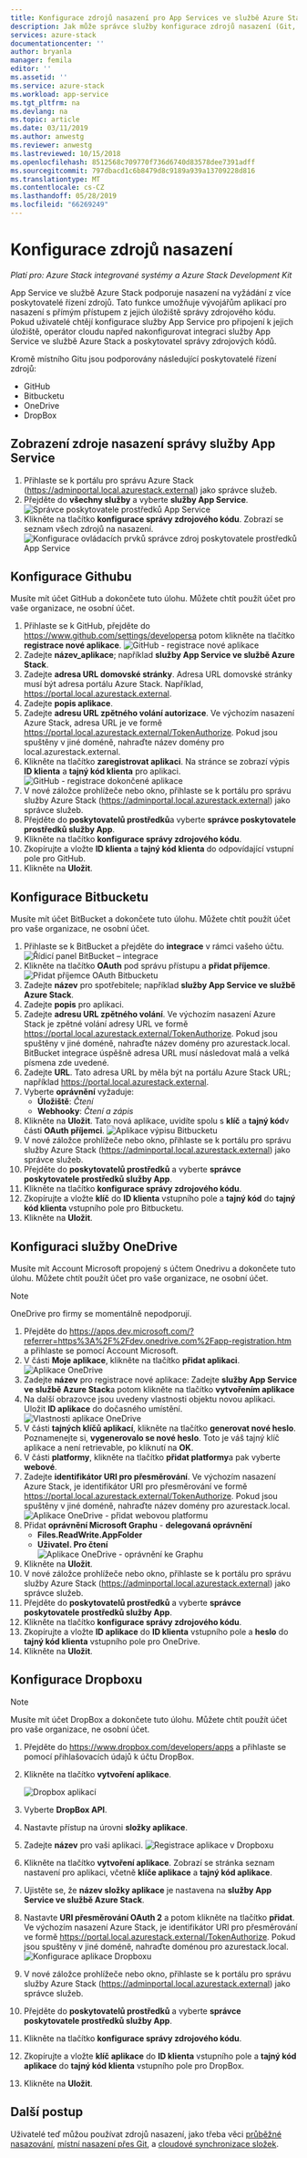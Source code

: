```yaml
---
title: Konfigurace zdrojů nasazení pro App Services ve službě Azure Stack | Dokumentace Microsoftu
description: Jak může správce služby konfigurace zdrojů nasazení (Git, GitHub, BitBucket, DropBox a Onedrivu) pro službu App Services ve službě Azure Stack
services: azure-stack
documentationcenter: ''
author: bryanla
manager: femila
editor: ''
ms.assetid: ''
ms.service: azure-stack
ms.workload: app-service
ms.tgt_pltfrm: na
ms.devlang: na
ms.topic: article
ms.date: 03/11/2019
ms.author: anwestg
ms.reviewer: anwestg
ms.lastreviewed: 10/15/2018
ms.openlocfilehash: 8512568c709770f736d6740d83578dee7391adff
ms.sourcegitcommit: 797dbacd1c6b8479d8c9189a939a13709228d816
ms.translationtype: MT
ms.contentlocale: cs-CZ
ms.lasthandoff: 05/28/2019
ms.locfileid: "66269249"
---
```

# <a name="configure-deployment-sources"></a>Konfigurace zdrojů nasazení

*Platí pro: Azure Stack integrované systémy a Azure Stack Development Kit*

App Service ve službě Azure Stack podporuje nasazení na vyžádání z více poskytovatelé řízení zdrojů. Tato funkce umožňuje vývojářům aplikací pro nasazení s přímým přístupem z jejich úložiště správy zdrojového kódu. Pokud uživatelé chtějí konfigurace služby App Service pro připojení k jejich úložiště, operátor cloudu napřed nakonfigurovat integraci služby App Service ve službě Azure Stack a poskytovatel správy zdrojových kódů.  

Kromě místního Gitu jsou podporovány následující poskytovatelé řízení zdrojů:

* GitHub
* Bitbucketu
* OneDrive
* DropBox

## <a name="view-deployment-sources-in-app-service-administration"></a>Zobrazení zdroje nasazení správy služby App Service

1. Přihlaste se k portálu pro správu Azure Stack (https://adminportal.local.azurestack.external) jako správce služeb.
2. Přejděte do **všechny služby** a vyberte **služby App Service**.
    ![Správce poskytovatele prostředků App Service][1]
3. Klikněte na tlačítko **konfigurace správy zdrojového kódu**. Zobrazí se seznam všech zdrojů na nasazení.
    ![Konfigurace ovládacích prvků správce zdroj poskytovatele prostředků App Service][2]

## <a name="configure-github"></a>Konfigurace Githubu

Musíte mít účet GitHub a dokončete tuto úlohu. Můžete chtít použít účet pro vaše organizace, ne osobní účet.

1. Přihlaste se k GitHub, přejděte do https://www.github.com/settings/developersa potom klikněte na tlačítko **registrace nové aplikace**.
    ![GitHub - registrace nové aplikace][3]
2. Zadejte **název_aplikace**; například **služby App Service ve službě Azure Stack**.
3. Zadejte **adresa URL domovské stránky**. Adresa URL domovské stránky musí být adresa portálu Azure Stack. Například, https://portal.local.azurestack.external.
4. Zadejte **popis aplikace**.
5. Zadejte **adresu URL zpětného volání autorizace**. Ve výchozím nasazení Azure Stack, adresa URL je ve formě https://portal.local.azurestack.external/TokenAuthorize. Pokud jsou spuštěny v jiné doméně, nahraďte název domény pro local.azurestack.external.
6. Klikněte na tlačítko **zaregistrovat aplikaci**. Na stránce se zobrazí výpis **ID klienta** a **tajný kód klienta** pro aplikaci.
    ![GitHub - registrace dokončené aplikace][5]
7.  V nové záložce prohlížeče nebo okno, přihlaste se k portálu pro správu služby Azure Stack (https://adminportal.local.azurestack.external) jako správce služeb.
8.  Přejděte do **poskytovatelů prostředků**a vyberte **správce poskytovatele prostředků služby App**.
9. Klikněte na tlačítko **konfigurace správy zdrojového kódu**.
10. Zkopírujte a vložte **ID klienta** a **tajný kód klienta** do odpovídající vstupní pole pro GitHub.
11. Klikněte na **Uložit**.

## <a name="configure-bitbucket"></a>Konfigurace Bitbucketu

Musíte mít účet BitBucket a dokončete tuto úlohu. Můžete chtít použít účet pro vaše organizace, ne osobní účet.

1. Přihlaste se k BitBucket a přejděte do **integrace** v rámci vašeho účtu.
    ![Řídicí panel BitBucket – integrace][7]
2. Klikněte na tlačítko **OAuth** pod správu přístupu a **přidat příjemce**.
    ![Přidat příjemce OAuth Bitbucketu][8]
3. Zadejte **název** pro spotřebitele; například **služby App Service ve službě Azure Stack**.
4. Zadejte **popis** pro aplikaci.
5. Zadejte **adresu URL zpětného volání**. Ve výchozím nasazení Azure Stack je zpětné volání adresy URL ve formě https://portal.local.azurestack.external/TokenAuthorize. Pokud jsou spuštěny v jiné doméně, nahraďte název domény pro azurestack.local. BitBucket integrace úspěšně adresa URL musí následovat malá a velká písmena zde uvedené.
6. Zadejte **URL**. Tato adresa URL by měla být na portálu Azure Stack URL; například https://portal.local.azurestack.external.
7. Vyberte **oprávnění** vyžaduje:
    - **Úložiště**: *Čtení*
    - **Webhooky**: *Čtení a zápis*
8. Klikněte na **Uložit**. Tato nová aplikace, uvidíte spolu s **klíč** a **tajný kód**v části **OAuth příjemci**.
    ![Aplikace výpisu Bitbucketu][9]
9.  V nové záložce prohlížeče nebo okno, přihlaste se k portálu pro správu služby Azure Stack (https://adminportal.local.azurestack.external) jako správce služeb.
10.  Přejděte do **poskytovatelů prostředků** a vyberte **správce poskytovatele prostředků služby App**.
11. Klikněte na tlačítko **konfigurace správy zdrojového kódu**.
12. Zkopírujte a vložte **klíč** do **ID klienta** vstupního pole a **tajný kód** do **tajný kód klienta** vstupního pole pro Bitbucketu.
13. Klikněte na **Uložit**.

## <a name="configure-onedrive"></a>Konfiguraci služby OneDrive

Musíte mít Account Microsoft propojený s účtem Onedrivu a dokončete tuto úlohu.  Můžete chtít použít účet pro vaše organizace, ne osobní účet.

> [!NOTE]
> OneDrive pro firmy se momentálně nepodporují.

1. Přejděte do https://apps.dev.microsoft.com/?referrer=https%3A%2F%2Fdev.onedrive.com%2Fapp-registration.htm a přihlaste se pomocí Account Microsoft.
2. V části **Moje aplikace**, klikněte na tlačítko **přidat aplikaci**.
![Aplikace OneDrive][10]
3. Zadejte **název** pro registrace nové aplikace: Zadejte **služby App Service ve službě Azure Stack**a potom klikněte na tlačítko **vytvořením aplikace**
4. Na další obrazovce jsou uvedeny vlastnosti objektu novou aplikaci. Uložit **ID aplikace** do dočasného umístění.
![Vlastnosti aplikace OneDrive][11]
5. V části **tajných klíčů aplikací**, klikněte na tlačítko **generovat nové heslo**. Poznamenejte si, **vygenerovalo se nové heslo**. Toto je váš tajný klíč aplikace a není retrievable, po kliknutí na **OK**.
6. V části **platformy**, klikněte na tlačítko **přidat platformy**a pak vyberte **webové**.
7. Zadejte **identifikátor URI pro přesměrování**. Ve výchozím nasazení Azure Stack, je identifikátor URI pro přesměrování ve formě https://portal.local.azurestack.external/TokenAuthorize. Pokud jsou spuštěny v jiné doméně, nahraďte název domény pro azurestack.local.
![Aplikace OneDrive - přidat webovou platformu][12]
8. Přidat **oprávnění Microsoft Graphu** - **delegovaná oprávnění**
    - **Files.ReadWrite.AppFolder**
    - **Uživatel. Pro čtení**  
      ![Aplikace OneDrive - oprávnění ke Graphu][13]
9. Klikněte na **Uložit**.
10.  V nové záložce prohlížeče nebo okno, přihlaste se k portálu pro správu služby Azure Stack (https://adminportal.local.azurestack.external) jako správce služeb.
11.  Přejděte do **poskytovatelů prostředků** a vyberte **správce poskytovatele prostředků služby App**.
12. Klikněte na tlačítko **konfigurace správy zdrojového kódu**.
13. Zkopírujte a vložte **ID aplikace** do **ID klienta** vstupního pole a **heslo** do **tajný kód klienta** vstupního pole pro OneDrive.
14. Klikněte na **Uložit**.

## <a name="configure-dropbox"></a>Konfigurace Dropboxu

> [!NOTE]
> Musíte mít účet DropBox a dokončete tuto úlohu. Můžete chtít použít účet pro vaše organizace, ne osobní účet.

1. Přejděte do https://www.dropbox.com/developers/apps a přihlaste se pomocí přihlašovacích údajů k účtu DropBox.
2. Klikněte na tlačítko **vytvoření aplikace**.

    ![Dropbox aplikací][14]

3. Vyberte **DropBox API**.
4. Nastavte přístup na úrovni **složky aplikace**.
5. Zadejte **název** pro vaši aplikaci.
![Registrace aplikace v Dropboxu][15]
6. Klikněte na tlačítko **vytvoření aplikace**. Zobrazí se stránka seznam nastavení pro aplikaci, včetně **klíče aplikace** a **tajný kód aplikace**.
7. Ujistěte se, že **název složky aplikace** je nastavena na **služby App Service ve službě Azure Stack**.
8. Nastavte **URI přesměrování OAuth 2** a potom klikněte na tlačítko **přidat**. Ve výchozím nasazení Azure Stack, je identifikátor URI pro přesměrování ve formě https://portal.local.azurestack.external/TokenAuthorize. Pokud jsou spuštěny v jiné doméně, nahraďte doménou pro azurestack.local.
![Konfigurace aplikace Dropboxu][16]
9.  V nové záložce prohlížeče nebo okno, přihlaste se k portálu pro správu služby Azure Stack (https://adminportal.local.azurestack.external) jako správce služeb.
10.  Přejděte do **poskytovatelů prostředků** a vyberte **správce poskytovatele prostředků služby App**.
11. Klikněte na tlačítko **konfigurace správy zdrojového kódu**.
12. Zkopírujte a vložte **klíč aplikace** do **ID klienta** vstupního pole a **tajný kód aplikace** do **tajný kód klienta** vstupního pole pro DropBox.
13. Klikněte na **Uložit**.

## <a name="next-steps"></a>Další postup

Uživatelé teď můžou používat zdrojů nasazení, jako třeba věci [průběžné nasazování](https://docs.microsoft.com/azure/app-service/deploy-continuous-deployment), [místní nasazení přes Git](https://docs.microsoft.com/azure/app-service/deploy-local-git), a [cloudové synchronizace složek](https://docs.microsoft.com/azure/app-service/deploy-content-sync).

<!--Image references-->
[1]: ./media/azure-stack-app-service-configure-deployment-sources/App-service-provider-admin.png
[2]: ./media/azure-stack-app-service-configure-deployment-sources/App-service-provider-admin-source-control-configuration.png
[3]: ./media/azure-stack-app-service-configure-deployment-sources/App-service-provider-admin-github-developer-applications.png
[4]: ./media/azure-stack-app-service-configure-deployment-sources/App-service-provider-admin-github-register-a-new-oauth-application-populated.png
[5]: ./media/azure-stack-app-service-configure-deployment-sources/App-service-provider-admin-github-register-a-new-oauth-application-complete.png
[6]: ./media/azure-stack-app-service-configure-deployment-sources/App-service-provider-admin-roles-management-server-repair-all.png
[7]: ./media/azure-stack-app-service-configure-deployment-sources/App-service-provider-admin-bitbucket-dashboard.png
[8]: ./media/azure-stack-app-service-configure-deployment-sources/App-service-provider-admin-bitbucket-access-management-add-oauth-consumer.png
[9]: ./media/azure-stack-app-service-configure-deployment-sources/App-service-provider-admin-bitbucket-access-management-add-oauth-consumer-complete.png
[10]: ./media/azure-stack-app-service-configure-deployment-sources/App-service-provider-admin-Onedrive-applications.png
[11]: ./media/azure-stack-app-service-configure-deployment-sources/App-service-provider-admin-Onedrive-application-registration.png
[12]: ./media/azure-stack-app-service-configure-deployment-sources/App-service-provider-admin-Onedrive-application-platform.png
[13]: ./media/azure-stack-app-service-configure-deployment-sources/App-service-provider-admin-Onedrive-application-graph-permissions.png
[14]: ./media/azure-stack-app-service-configure-deployment-sources/App-service-provider-admin-Dropbox-applications.png
[15]: ./media/azure-stack-app-service-configure-deployment-sources/App-service-provider-admin-Dropbox-application-registration.png
[16]: ./media/azure-stack-app-service-configure-deployment-sources/App-service-provider-admin-Dropbox-application-configuration.png
